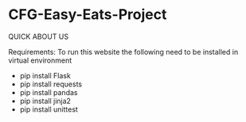 # CFG-Easy-Eats-Project

QUICK ABOUT US

Requirements:
To run this website the following need to be installed in virtual environment
- pip install Flask
- pip install requests
- pip install pandas
- pip install jinja2
- pip install unittest
